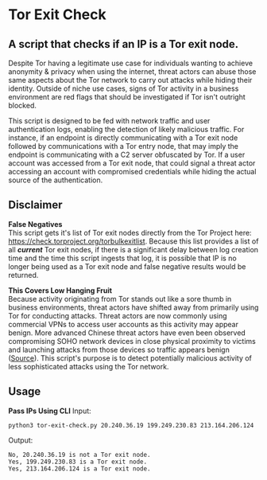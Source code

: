 # Tor Exit Check
## A script that checks if an IP is a Tor exit node. 

Despite Tor having a legitimate use case for individuals wanting to achieve anonymity & privacy when using the internet, threat actors can abuse those same aspects about the Tor network to carry out attacks while hiding their identity. Outside of niche use cases, signs of Tor activity in a business environment are red flags that should be investigated if Tor isn't outright blocked.

This script is designed to be fed with network traffic and user authentication logs, enabling the detection of likely malicious traffic. For instance, if an endpoint is directly communicating with a Tor exit node followed by communications with a Tor entry node, that may imply the endpoint is communicating with a C2 server obfuscated by Tor. If a user account was accessed from a Tor exit node, that could signal a threat actor accessing an account with compromised credentials while hiding the actual source of the authentication. 

## Disclaimer
**False Negatives** <br>
This script gets it's list of Tor exit nodes directly from the Tor Project here: https://check.torproject.org/torbulkexitlist. Because this list provides a list of all ***current*** Tor exit nodes, if there is a significant delay between log creation time and the time this script ingests that log, it is possible that IP is no longer being used as a Tor exit node and false negative results would be returned. 

**This Covers Low Hanging Fruit** <br>
Because activity originating from Tor stands out like a sore thumb in business environments, threat actors have shifted away from primarily using Tor for conducting attacks. Threat actors are now commonly using commercial VPNs to access user accounts as this activity may appear benign. More advanced Chinese threat actors have even been observed compromising SOHO network devices in close physical proximity to victims and launching attacks from those devices so traffic appears benign ([Source](https://www.cisa.gov/news-events/cybersecurity-advisories/aa23-144a)). This script's purpose is to detect potentially malicious activity of less sophisticated attacks using the Tor network.

## Usage
**Pass IPs Using CLI**
Input:

    python3 tor-exit-check.py 20.240.36.19 199.249.230.83 213.164.206.124

Output:

    No, 20.240.36.19 is not a Tor exit node.
    Yes, 199.249.230.83 is a Tor exit node.
    Yes, 213.164.206.124 is a Tor exit node.
    


